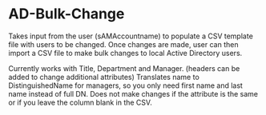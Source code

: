 # AD-Bulk-Change
Takes input from the user (sAMAccountname) to populate a CSV template file with users to be changed. Once changes are made, user can then import a CSV file to make bulk changes to local Active Directory users.

Currently works with Title, Department and Manager. (headers can be added to change additional attributes)
Translates name to DistinguishedName for managers, so you only need first name and last name instead of full DN.
Does not make changes if the attribute is the same or if you leave the column blank in the CSV.
